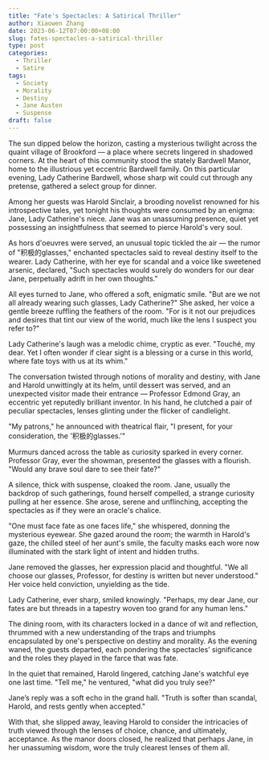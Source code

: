 ```yaml
---
title: "Fate's Spectacles: A Satirical Thriller"
author: Xiaowen Zhang
date: 2023-06-12T07:00:00+08:00
slug: fates-spectacles-a-satirical-thriller
type: post
categories:
  - Thriller
  - Satire
tags:
  - Society
  - Morality
  - Destiny
  - Jane Austen
  - Suspense
draft: false
---
```


The sun dipped below the horizon, casting a mysterious twilight across the quaint village of Brookford — a place where secrets lingered in shadowed corners. At the heart of this community stood the stately Bardwell Manor, home to the illustrious yet eccentric Bardwell family. On this particular evening, Lady Catherine Bardwell, whose sharp wit could cut through any pretense, gathered a select group for dinner.

Among her guests was Harold Sinclair, a brooding novelist renowned for his introspective tales, yet tonight his thoughts were consumed by an enigma: Jane, Lady Catherine's niece. Jane was an unassuming presence, quiet yet possessing an insightfulness that seemed to pierce Harold's very soul.

As hors d'oeuvres were served, an unusual topic tickled the air — the rumor of "积极的glasses," enchanted spectacles said to reveal destiny itself to the wearer. Lady Catherine, with her eye for scandal and a voice like sweetened arsenic, declared, "Such spectacles would surely do wonders for our dear Jane, perpetually adrift in her own thoughts."

All eyes turned to Jane, who offered a soft, enigmatic smile. "But are we not all already wearing such glasses, Lady Catherine?" She asked, her voice a gentle breeze ruffling the feathers of the room. "For is it not our prejudices and desires that tint our view of the world, much like the lens I suspect you refer to?"

Lady Catherine's laugh was a melodic chime, cryptic as ever. "Touché, my dear. Yet I often wonder if clear sight is a blessing or a curse in this world, where fate toys with us at its whim."

The conversation twisted through notions of morality and destiny, with Jane and Harold unwittingly at its helm, until dessert was served, and an unexpected visitor made their entrance — Professor Edmond Gray, an eccentric yet reputedly brilliant inventor. In his hand, he clutched a pair of peculiar spectacles, lenses glinting under the flicker of candlelight.

"My patrons," he announced with theatrical flair, "I present, for your consideration, the '积极的glasses.'"

Murmurs danced across the table as curiosity sparked in every corner. Professor Gray, ever the showman, presented the glasses with a flourish. "Would any brave soul dare to see their fate?"

A silence, thick with suspense, cloaked the room. Jane, usually the backdrop of such gatherings, found herself compelled, a strange curiosity pulling at her essence. She arose, serene and unflinching, accepting the spectacles as if they were an oracle's chalice.

"One must face fate as one faces life," she whispered, donning the mysterious eyewear. She gazed around the room; the warmth in Harold's gaze, the chilled steel of her aunt's smile, the faculty masks each wore now illuminated with the stark light of intent and hidden truths.

Jane removed the glasses, her expression placid and thoughtful. "We all choose our glasses, Professor, for destiny is written but never understood." Her voice held conviction, unyielding as the tide.

Lady Catherine, ever sharp, smiled knowingly. "Perhaps, my dear Jane, our fates are but threads in a tapestry woven too grand for any human lens."

The dining room, with its characters locked in a dance of wit and reflection, thrummed with a new understanding of the traps and triumphs encapsulated by one's perspective on destiny and morality. As the evening waned, the guests departed, each pondering the spectacles’ significance and the roles they played in the farce that was fate.

In the quiet that remained, Harold lingered, catching Jane's watchful eye one last time. "Tell me," he ventured, "what did you truly see?"

Jane’s reply was a soft echo in the grand hall. "Truth is softer than scandal, Harold, and rests gently when accepted."

With that, she slipped away, leaving Harold to consider the intricacies of truth viewed through the lenses of choice, chance, and ultimately, acceptance. As the manor doors closed, he realized that perhaps Jane, in her unassuming wisdom, wore the truly clearest lenses of them all.